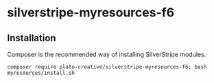# silverstripe-myresources-f6

## Installation
Composer is the recommended way of installing SilverStripe modules.
```
composer require plato-creative/silverstripe-myresources-f6; bash myresources/install.sh
```
